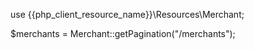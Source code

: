 use {{php_client_resource_name}}\Resources\Merchant;

$merchants = Merchant::getPagination("/merchants");


